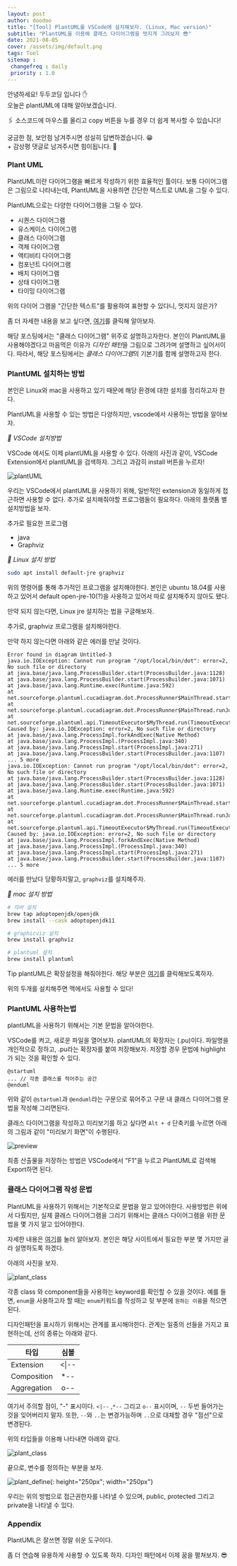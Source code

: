 ```yaml
---
layout: post
author: doodoo
title: "[Tool] PlantUML를 VSCode에 설치해보자. (Linux, Mac version)"
subtitle: "PlantUML을 이용해 클래스 다이어그램을 멋지게 그려보자 😎"
date: 2021-08-05
cover: /assets/img/default.png
tags: Tool
sitemap :
 changefreq : daily
 priority : 1.0
---
```

안녕하세요! <span class="doodoo">두두코딩</span> 입니다 ✋ <br>
오늘은 plantUML에 대해 알아보겠습니다.

🖇 소스코드에 마우스를 올리고 <span class="tip">copy</span> 버튼을 누를 경우 더 쉽게 복사할 수 있습니다! 

궁금한 점, 보안점 남겨주시면 성실히 답변하겠습니다. 😁 <br>
\+ 감상평 댓글로 남겨주시면 힘이됩니다. 🙇

### Plant UML
PlantUML이란 다이어그램을 빠르게 작성하기 위한 효율적인 툴이다. 보통 다이어그램은 그림으로 나타내는데, PlantUML을 사용하면 간단한 텍스트로 UML을 그릴 수 있다.

PlantUML으로는 다양한 다이어그램을 그릴 수 있다.

- 시퀀스 다이어그램
- 유스케이스 다이어그램
- 클래스 다이어그램
- 객체 다이어그램
- 액티비티 다이어그램
- 컴포넌트 다이어그램
- 배치 다이어그램
- 상태 다이어그램
- 타이밍 다이어그램

위의 다이어 그램을 "간단한 텍스트"를 활용하여 표현할 수 있다니, 멋지지 않은가?

좀 더 자세한 내용을 보고 싶다면, [여기](https://plantuml.com/)를 클릭해 알아보자.

해당 포스팅에서는 "클래스 다이어그램" 위주로 설명하고자한다. 본인이 PlantUML을 사용해야겠다고 마음먹은 이유가 *디자인 패턴*을 그림으로 그려가며 설명하고 싶어서이다. 따라서, 해당 포스팅에서는 *클래스 다이어그램*의 기본기를 함께 설명하고자 한다.

### PlantUML 설치하는 방법
본인은 Linux와 mac을 사용하고 있기 때문에 해당 환경에 대한 설치를 정리하고자 한다.

PlantUML을 사용할 수 있는 방법은 다양하지만, vscode에서 사용하는 방법을 알아보자.

*🌱 VSCode 설치방법*

VSCode 에서도 이제 plantUML을 사용할 수 있다. 아래의 사진과 같이, VSCode Extension에서 plantUML을 검색하자. 그리고 과감히 install 버튼을 누르자!

![plantUML](/assets/img/vscode_plant.png)

우리는 VSCode에서 plantUML을 사용하기 위해, 일반적인 extension과 동일하게 접근하면 사용할 수 없다. 추가로 설치해줘야할 프로그램들이 필요하다. 아래의 플랫폼 별 설치방법을 보자.

추가로 필요한 프로그램
* java
* Graphviz

*🌱  Linux 설치 방법*

```bash
sudo apt install default-jre graphviz
```

위의 명령어를 통해 추가적인 프로그램을 설치해야한다. 본인은 ubuntu 18.04를 사용하고 있어서 default open-jre-10(?)을 사용하고 있어서 따로 설치해주지 않아도 됐다.

만약 되지 않는다면, Linux jre 설치하는 법을 구글해보자.

추가로, graphviz 프로그램을 설치해야한다.

만약 하지 않는다면 아래와 같은 에러를 만날 것이다.

```text
Error found in diagram Untitled-3
java.io.IOException: Cannot run program "/opt/local/bin/dot": error=2, No such file or directory
at java.base/java.lang.ProcessBuilder.start(ProcessBuilder.java:1128)
at java.base/java.lang.ProcessBuilder.start(ProcessBuilder.java:1071)
at java.base/java.lang.Runtime.exec(Runtime.java:592)
at net.sourceforge.plantuml.cucadiagram.dot.ProcessRunner$MainThread.startThreads(ProcessRunner.java:163)
at net.sourceforge.plantuml.cucadiagram.dot.ProcessRunner$MainThread.runJob(ProcessRunner.java:123)
at net.sourceforge.plantuml.api.TimeoutExecutor$MyThread.run(TimeoutExecutor.java:79)
Caused by: java.io.IOException: error=2, No such file or directory
at java.base/java.lang.ProcessImpl.forkAndExec(Native Method)
at java.base/java.lang.ProcessImpl.(ProcessImpl.java:340)
at java.base/java.lang.ProcessImpl.start(ProcessImpl.java:271)
at java.base/java.lang.ProcessBuilder.start(ProcessBuilder.java:1107)
... 5 more
java.io.IOException: Cannot run program "/opt/local/bin/dot": error=2, No such file or directory
at java.base/java.lang.ProcessBuilder.start(ProcessBuilder.java:1128)
at java.base/java.lang.ProcessBuilder.start(ProcessBuilder.java:1071)
at java.base/java.lang.Runtime.exec(Runtime.java:592)
at net.sourceforge.plantuml.cucadiagram.dot.ProcessRunner$MainThread.startThreads(ProcessRunner.java:163)
at net.sourceforge.plantuml.cucadiagram.dot.ProcessRunner$MainThread.runJob(ProcessRunner.java:123)
at net.sourceforge.plantuml.api.TimeoutExecutor$MyThread.run(TimeoutExecutor.java:79)
Caused by: java.io.IOException: error=2, No such file or directory
at java.base/java.lang.ProcessImpl.forkAndExec(Native Method)
at java.base/java.lang.ProcessImpl.(ProcessImpl.java:340)
at java.base/java.lang.ProcessImpl.start(ProcessImpl.java:271)
at java.base/java.lang.ProcessBuilder.start(ProcessBuilder.java:1107)
... 5 more
```

에러를 만났다 당황하지말고, `graphviz`를 설치해주자.

*🌱  mac 설치 방법*

```bash
# 자바 설치
brew tap adoptopenjdk/openjdk
brew install --cask adoptopenjdk11

# graphicviz 설치
brew install graphviz

# plantuml 설치
brew install plantuml
```

<span class="tip">Tip</span> plantUML은 확장설정을 해줘야한다. 해당 부분은
[여기](https://defcat.tistory.com/entry/Mac-OS-VSCode-PlantUML-Extension-Setting)를 클릭해보도록하자.

위의 두개를 설치해주면 맥에서도 사용할 수 있다!

### PlantUML 사용하는법
plantUML을 사용하기 위해서는 기본 문법을 알아야한다.

VSCode를 켜고, 새로운 파일을 열어보자. plantUML의 확장자는 (.pu)이다. 파일명을 개인적으로 정하고, .pu라는 확장자를 붙여 저장해보자. 저장할 경우 문법에 highlight가 되는 것을 확인할 수 있다.

```text
@startuml
... // 각종 클래스를 적어주는 공간
@enduml
```

위와 같이 `@startuml`과 `@enduml`라는 구문으로 묶어주고 구문 내 클래스 다이어그램 문법을 작성해 그리면된다.

클래스 다이어그램을 작성하고 미리보기를 하고 싶다면 `Alt + d` 단축키를 누르면 아래의 그림과 같이 "미리보기 화면"이 수행된다.

![preview](/assets/img/plant_preview.png)

최종 산출물을 저장하는 방법은 VSCode에서 "F1"을 누르고 PlantUML로 검색해 Export하면 된다.

### 클래스 다이어그램 작성 문법
PlantUML을 사용하기 위해서는 기본적으로 문법을 알고 있어야한다. 사용방법은 위에서 다뤘지만, 실제 클래스 다이어그램을 그리기 위해서는 클래스 다이어그램을 위한 문법을 몇 가지 알고 있어야한다.

자세한 내용은 [여기](https://plantuml.com/class-diagram)를 눌러 알아보자. 본인은 해당 사이트에서 필요한 부분 몇 가지만 골라 설명하도록 하겠다.

아래의 사진을 보자.

![plant_class](/assets/img/class_plant.png)

각종 class 와 component들을 사용하는 keyword를 확인할 수 있을 것이다.
예를 들면, `enum`을 사용하고자 할 때는 `enum`키워드를 작성하고 뒷 부분에 `원하는 이름`을 적으면 된다.

디자인패턴을 표시하기 위해서는 관계를 표시해야한다. 관계는 일종의 선들을 가지고 표현하는데, 선의 종류는 아래와 같다.

|타입|심볼|
|-------------|:-------:|
|Extension    |\<\|\-\-     |
|Composition  |\*\-\-     |
|Aggregation  |o\-\-      |

여기서 주의할 점이, "-" 표시이다. `<|--` ,`*--` 그리고 `o--` 표시이며, `--` 두번 들어가는 것을 잊어버리지 말자. 또한, `--`와 `..`는 변경가능하며 `..`으로 대체할 경우 "점선"으로 변경된다.

위의 타입들을 이용해 나타내면 아래와 같다.

![plant_class](/assets/img/class_plant_2.png)

끝으로, 변수를 정의하는 부분을 보자.

![plant_define](/assets/img/plant_define.png){: height="250px"; width="250px"}

우리는 위의 방법으로 접근권한자를 나타낼 수 있으며, public, protected 그리고 private을 나타낼 수 있다.

### Appendix
PlantUML은 잘쓰면 정말 쉬운 도구이다.

좀 더 연습해 유용하게 사용할 수 있도록 하자. 디자인 패턴에서 이제 꿈을 펼쳐보자. 😎
